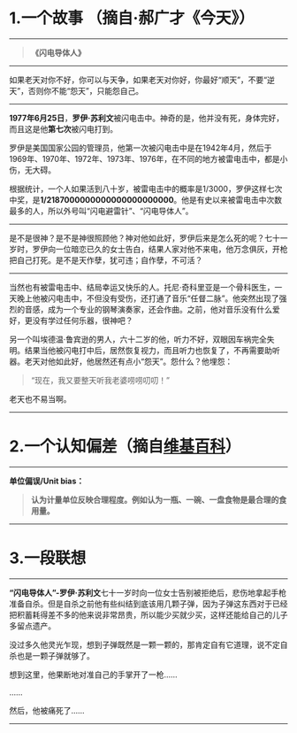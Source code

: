 # 1.一个故事 （摘自·郝广才《今天》）
----------

> **《闪电导体人》**

----------

 如果老天对你不好，你可以与天争，如果老天对你好，你最好“顺天”，不要“逆天”，否则你不能“怨天”，只能怨自己。 

----------


 
 **1977年6月25日**，**罗伊·苏利文**被闪电击中。神奇的是，他并没有死，身体完好，而且这是他**第七次**被闪电打到。
 
 罗伊是美国国家公园的管理员，他第一次被闪电击中是在1942年4月，然后于1969年、1970年、1972年、1973年、1976年，在不同的地方被雷电击中，都是小伤，无大碍。
 
 根据统计，一个人如果活到八十岁，被雷电击中的概率是1/3000，罗伊这样七次中奖，是**1/2187000000000000000000000**。他是有史以来被雷电击中次数最多的人，所以外号叫“闪电避雷针”、“闪电导体人”。

----------


 
 是不是很神？是不是神很照顾他？神对他如此好，罗伊后来是怎么死的呢？七十一岁时，罗伊向一位暗恋已久的女士告白，结果人家对他不来电，他万念俱灰，开枪把自己打死。是不是天作孽，犹可违；自作孽，不可活？

----------


 当然也有被雷电击中、结局幸运又快乐的人。托尼·奇科里亚是一个骨科医生，一天晚上他被闪电击中，不但没有受伤，还打通了音乐“任督二脉”。他突然出现了强烈的音感，成为一个专业的钢琴演奏家，还会作曲。之前，他对音乐没有什么爱好，更没有学过任何乐器，很神吧？
 
 另一个叫埃德温·鲁宾逊的男人，六十二岁的他，听力不好，双眼因车祸完全失明。结果当他被闪电打中后，居然恢复视力，而且听力也恢复了，不再需要助听器。老天对他如此好，他居然还有点小“怨天”。怨什么？他埋怨：
 

>  “现在，我又要整天听我老婆唠唠叨叨！”

 
 老天也不易当啊。

----------
# 2.一个认知偏差（摘自[维基百科](https://zh.wikipedia.org/wiki/%E8%AA%8D%E7%9F%A5%E5%81%8F%E8%AA%A4%E5%88%97%E8%A1%A8#.E6.88.90.E5.9B.A0.E7.90.86.E8.AB.96)）
----------

**单位偏误/Unit bias：**

> **认为计量单位反映合理程度。例如认为一瓶、一碗、一盘食物是最合理的食用量。**


----------
# 3.一段联想
----------

**“闪电导体人”-罗伊·苏利文**七十一岁时向一位女士告别被拒绝后，悲伤地拿起手枪准备自杀。但是自杀之前他有些纠结到底该用几颗子弹，因为子弹这东西对于已经把积蓄耗得差不多的他来说非常昂贵，所以能少买就少买，这样还能给自己的儿子多留点遗产。

没过多久他灵光乍现，想到子弹既然是一颗一颗的，那肯定自有它道理，说不定自杀也是一颗子弹就够了。

想到这里，他果断地对准自己的手掌开了一枪……


……

然后，他被痛死了……




----------
